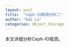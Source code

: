 ```yaml
---
layout: post
title:  "Ceph-IO瓶颈分析二"
author: "Kai Lu"
categories: Object_Storage
---
```


本文详细分析Ceph-IO瓶颈。

<div  align="center">  
<object data="../files/IO瓶颈分析.pdf" width="1000" height="1000" type='application/pdf'/>
</div>